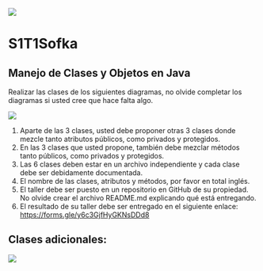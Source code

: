 ![](https://www.sofka.com.co/wp-content/uploads/2020/08/sofka-logo-gradient-white.png)
# S1T1Sofka
## Manejo de Clases y Objetos en Java

Realizar las clases de los siguientes diagramas, no olvide completar los diagramas si usted cree que hace falta algo.

![](https://cdn.talentlms.com/sofkauniversity/1643733226_Cantera%20Nivel%202%20-%20Taller%201.drawio.png?Policy=eyJTdGF0ZW1lbnQiOlt7IlJlc291cmNlIjoiaHR0cHM6XC9cL2Nkbi50YWxlbnRsbXMuY29tXC9zb2ZrYXVuaXZlcnNpdHlcLzE2NDM3MzMyMjZfQ2FudGVyYSUyME5pdmVsJTIwMiUyMC0lMjBUYWxsZXIlMjAxLmRyYXdpby5wbmciLCJDb25kaXRpb24iOnsiRGF0ZUxlc3NUaGFuIjp7IkFXUzpFcG9jaFRpbWUiOjE2NDM4MDMyMDB9fX1dfQ__&Signature=QHa5LKmaChU0NQnMS9PbbOHvUJ9mlD9-YGmFn87aLJ8Hn4RWO202MK0Aqh6W-v9P0PtMl9VN9v2Hk4vIm9DayaD%2Fbj4CtFhFjse8ieQ80x3AbAD3%2FQQ71uEu46Zg1fwpxXBBDNaJ0eL9kljKWXfzPeCSvOasQeH3aI8bXho5xYhClHUQT2Hj-X0t8BvMon9JJ0dABsRcCnB%2F%2FJIOOw-N2ckbs2LZJH563VxZhGGnS4qfeH5JmNjRw4o9-tktMvOjcfoegLPGQvnFvQuGrlZ2OKUNKwPSQpQFI6fSjrtVUldMQfRI7iIdY7njM94qeVr9ZVunRjQQhc%2FIjDj2zloysw__&Key-Pair-Id=APKAJDCWVQTW4P3KI3XA)

1. Aparte de las 3 clases, usted debe proponer otras 3 clases donde mezcle tanto atributos públicos, como privados y protegidos.
2. En las 3 clases que usted propone, también debe mezclar métodos tanto públicos, como privados y protegidos.
3. Las 6 clases deben estar en un archivo independiente y cada clase debe ser debidamente documentada.
4. El nombre de las clases, atributos y métodos, por favor en total inglés.
5. El taller debe ser puesto en un repositorio en GitHub de su propiedad. No olvide crear el archivo README.md explicando qué está entregando.
6. El resultado de su taller debe ser entregado en el siguiente enlace: https://forms.gle/y6c3GjfHyGKNsDDd8

## Clases adicionales:

![](https://lucid.app/publicSegments/view/2bd87f05-248a-49d8-aa47-cdbdda9e664d/image.png)

